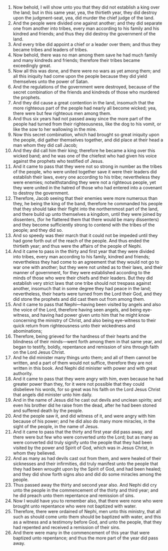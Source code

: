 1. Now behold, I will show unto you that they did not establish a king over the land; but in this same year, yea, the thirtieth year, they did destroy upon the judgment-seat, yea, did murder the chief judge of the land.
2. And the people were divided one against another; and they did separate one from another into tribes, every man according to his family and his kindred and friends; and thus they did destroy the government of the land.
3. And every tribe did appoint a chief or a leader over them; and thus they became tribes and leaders of tribes.
4. Now behold, there was no man among them save he had much family and many kindreds and friends; therefore their tribes became exceedingly great.
5. Now all this was done, and there were no wars as yet among them; and all this iniquity had come upon the people because they did yield themselves unto the power of Satan.
6. And the regulations of the government were destroyed, because of the secret combination of the friends and kindreds of those who murdered the prophets.
7. And they did cause a great contention in the land, insomuch that the more righteous part of the people had nearly all become wicked; yea, there were but few righteous men among them.
8. And thus six years had not passed away since the more part of the people had turned from their righteousness, like the dog to his vomit, or like the sow to her wallowing in the mire.
9. Now this secret combination, which had brought so great iniquity upon the people, did gather themselves together, and did place at their head a man whom they did call Jacob;
10. And they did call him their king; therefore he became a king over this wicked band; and he was one of the chiefest who had given his voice against the prophets who testified of Jesus.
11. And it came to pass that they were not so strong in number as the tribes of the people, who were united together save it were their leaders did establish their laws, every one according to his tribe; nevertheless they were enemies; notwithstanding they were not a righteous people, yet they were united in the hatred of those who had entered into a covenant to destroy the government.
12. Therefore, Jacob seeing that their enemies were more numerous than they, he being the king of the band, therefore he commanded his people that they should take their flight into the northernmost part of the land, and there build up unto themselves a kingdom, until they were joined by dissenters, (for he flattered them that there would be many dissenters) and they become sufficiently strong to contend with the tribes of the people; and they did so.
13. And so speedy was their march that it could not be impeded until they had gone forth out of the reach of the people. And thus ended the thirtieth year; and thus were the affairs of the people of Nephi.
14. And it came to pass in the thirty and first year that they were divided into tribes, every man according to his family, kindred and friends; nevertheless they had come to an agreement that they would not go to war one with another; but they were not united as to their laws, and their manner of government, for they were established according to the minds of those who were their chiefs and their leaders. But they did establish very strict laws that one tribe should not trespass against another, insomuch that in some degree they had peace in the land; nevertheless, their hearts were turned from the Lord their God, and they did stone the prophets and did cast them out from among them.
15. And it came to pass that Nephi—having been visited by angels and also the voice of the Lord, therefore having seen angels, and being eye-witness, and having had power given unto him that he might know concerning the ministry of Christ, and also being eye-witness to their quick return from righteousness unto their wickedness and abominations;
16. Therefore, being grieved for the hardness of their hearts and the blindness of their minds—went forth among them in that same year, and began to testify, boldly, repentance and remission of sins through faith on the Lord Jesus Christ.
17. And he did minister many things unto them; and all of them cannot be written, and a part of them would not suffice, therefore they are not written in this book. And Nephi did minister with power and with great authority.
18. And it came to pass that they were angry with him, even because he had greater power than they, for it were not possible that they could disbelieve his words, for so great was his faith on the Lord Jesus Christ that angels did minister unto him daily.
19. And in the name of Jesus did he cast out devils and unclean spirits; and even his brother did he raise from the dead, after he had been stoned and suffered death by the people.
20. And the people saw it, and did witness of it, and were angry with him because of his power; and he did also do many more miracles, in the sight of the people, in the name of Jesus.
21. And it came to pass that the thirty and first year did pass away, and there were but few who were converted unto the Lord; but as many as were converted did truly signify unto the people that they had been visited by the power and Spirit of God, which was in Jesus Christ, in whom they believed.
22. And as many as had devils cast out from them, and were healed of their sicknesses and their infirmities, did truly manifest unto the people that they had been wrought upon by the Spirit of God, and had been healed; and they did show forth signs also and did do some miracles among the people.
23. Thus passed away the thirty and second year also. And Nephi did cry unto the people in the commencement of the thirty and third year; and he did preach unto them repentance and remission of sins.
24. Now I would have you to remember also, that there were none who were brought unto repentance who were not baptized with water.
25. Therefore, there were ordained of Nephi, men unto this ministry, that all such as should come unto them should be baptized with water, and this as a witness and a testimony before God, and unto the people, that they had repented and received a remission of their sins.
26. And there were many in the commencement of this year that were baptized unto repentance; and thus the more part of the year did pass away.
